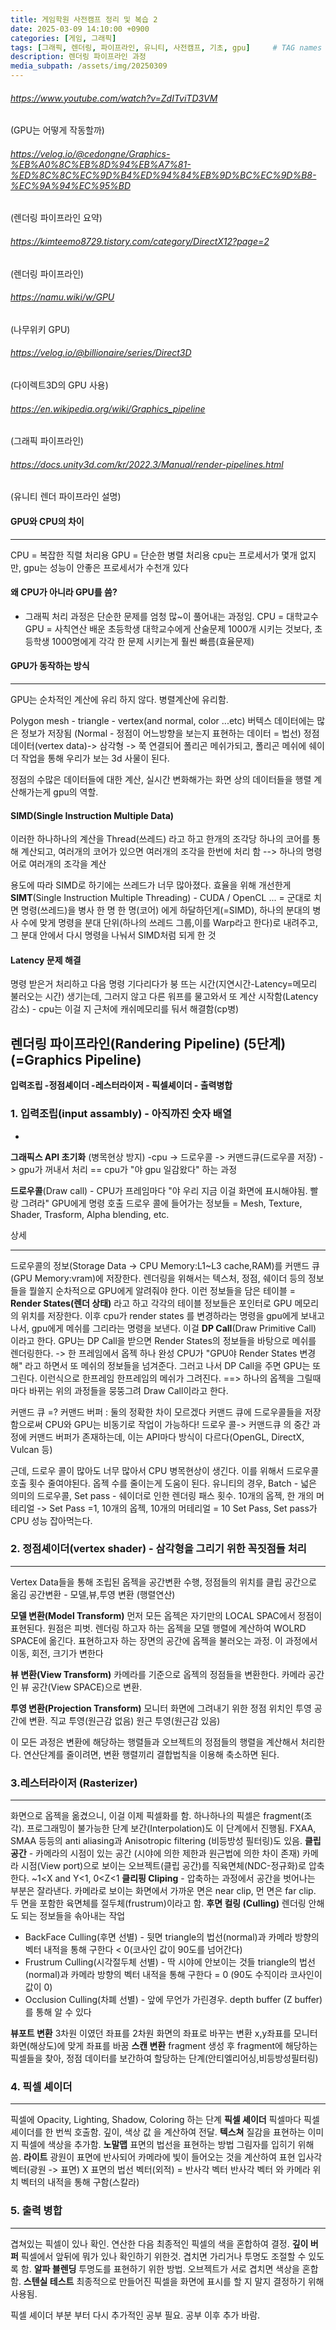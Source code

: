 ```yaml
---
title: 게임학원 사전캠프 정리 및 복습 2
date: 2025-03-09 14:10:00 +0900
categories: [게임, 그래픽]
tags: [그래픽, 렌더링, 파이프라인, 유니티, 사전캠프, 기초, gpu]     # TAG names should always be lowercase
description: 렌더링 파이프라인 과정
media_subpath: /assets/img/20250309
---
```

###### https://www.youtube.com/watch?v=ZdITviTD3VM 
(GPU는 어떻게 작동할까)
###### https://velog.io/@cedongne/Graphics-%EB%A0%8C%EB%8D%94%EB%A7%81-%ED%8C%8C%EC%9D%B4%ED%94%84%EB%9D%BC%EC%9D%B8-%EC%9A%94%EC%95%BD 
(렌더링 파이프라인 요약)
###### https://kimteemo8729.tistory.com/category/DirectX12?page=2 
(렌더링 파이프라인)
###### https://namu.wiki/w/GPU 
(나무위키 GPU)
###### https://velog.io/@billionaire/series/Direct3D 
(다이렉트3D의 GPU 사용)
###### https://en.wikipedia.org/wiki/Graphics_pipeline 
(그래픽 파이프라인)
###### https://docs.unity3d.com/kr/2022.3/Manual/render-pipelines.html
(유니티 렌더 파이프라인 설명)
#### GPU와 CPU의 차이
***
CPU = 복잡한 직렬 처리용
GPU = 단순한 병렬 처리용
 cpu는 프로세서가 몇개 없지만, gpu는 성능이 안좋은 프로세서가 수천개 있다

#### 왜 CPU가 아니라 GPU를 씀?
- 그래픽 처리 과정은 단순한 문제를 엄청 많~이 풀어내는 과정임.
 CPU = 대학교수
 GPU = 사칙연산 배운 초등학생
 대학교수에게 산술문제 1000개 시키는 것보다, 초등학생 1000명에게 각각 한 문제 시키는게 훨씬 빠름(효율문제) 

#### GPU가 동작하는 방식
***
GPU는 순차적인 계산에 유리 하지 않다. 병렬계산에 유리함.

Polygon mesh - triangle - vertex(and normal, color ...etc) 
버텍스 데이터에는 많은 정보가 저장됨 (Normal - 정점이 어느방향을 보는지 표현하는 데이터 = 법선) 
정점 데이터(vertex data)-> 삼각형 -> 쭉 연결되어 폴리곤 메쉬가되고, 폴리곤 메쉬에 쉐이더 작업을 통해 우리가 보는 3d 사물이 된다.

정점의 수많은 데이터들에 대한 계산, 실시간 변화해가는 화면 상의 데이터들을 행렬 계산해가는게 gpu의 역할.
#### SIMD(Single Instruction Multiple Data)
이러한 하나하나의 계산을 Thread(쓰레드) 라고 하고 한개의 조각당 하나의 코어를 통해 계산되고, 여러개의 코어가 있으면 여러개의 조각을 한번에 처리 함 --> 하나의 명령어로 여러개의 조각을 계산

용도에 따라 SIMD로 하기에는 쓰레드가 너무 많아졌다. 효율을 위해 개선한게 
**SIMT**(Single Instruction Multiple Threading) - CUDA / OpenCL ...
= 군대로 치면 명령(쓰레드)을 병사 한 명 한 명(코어) 에게 하달하던게(=SIMD), 하나의 분대의 병사 수에 맞게 명령을 분대 단위(하나의 쓰레드 그룹,이를 Warp라고 한다)로 내려주고, 그 분대 안에서 다시 명령을 나눠서 SIMD처럼 되게 한 것

#### Latency 문제 해결
명령 받은거 처리하고 다음 명령 기다리다가 붕 뜨는 시간(지연시간-Latency=메모리 불러오는 시간) 생기는데, 그러지 않고 다른 워프를 물고와서 또 계산 시작함(Latency 감소) - cpu는 이걸 지 근처에 캐쉬메모리를 둬서 해결함(cp병)


## 렌더링 파이프라인(Randering Pipeline) (5단계) (=Graphics Pipeline)

**입력조립 -정점셰이더 -레스터라이저 - 픽셀셰이더 - 출력병합**

### 1. 입력조립(input assambly)  - 아직까진 숫자 배열
-
**그래픽스 API 초기화** (병목현상 방지)
  -cpu -> 드로우콜 -> 커맨드큐(드로우콜 저장) -> gpu가 꺼내서 처리 == cpu가 "야 gpu 일감왔다" 하는 과정

**드로우콜**(Draw call) - CPU가 프레임마다 "야 우리 지금 이걸 화면에 표시해야됨. 빨랑 그려라" GPU에게 명령 호출
 드로우 콜에 들어가는 정보들 = Mesh, Texture, Shader, Trasform, Alpha  blending, etc.

 상세 
 ***
 드로우콜의 정보(Storage Data -> CPU Memory:L1~L3 cache,RAM)를 커맨드 큐(GPU Memory:vram)에 저장한다.
 렌더링을 위해서는 텍스처, 정점, 쉐이더 등의 정보들을 뭘쓸지 순차적으로 GPU에게 알려줘야 한다. 이런 정보들을 담은 테이블 = **Render States(렌더 상태)** 라고 하고 각각의 테이블 정보들은 포인터로 GPU 메모리의 위치를 저장한다.
 이후 cpu가 render states 를 변경하라는 명령을 gpu에게 보내고 나서, gpu에게 메쉬를 그리라는 명령을 보낸다. 이걸 **DP Call**(Draw Primitive Call) 이라고 한다.
GPU는 DP Call을 받으면 Render States의 정보들을 바탕으로 메쉬를 렌더링한다.
 -> 한 프레임에서 옵젝 하나 완성
CPU가 "GPU야 Render States 변경해" 라고 하면서 또 메쉬의 정보들을 넘겨준다. 그러고 나서 DP Call을 주면 GPU는 또 그린다. 이런식으로 한프레임 한프레임의 메쉬가 그려진다.
==> 하나의 옵젝을 그릴때마다 바뀌는 위의 과정들을 뭉뚱그려 Draw Call이라고 한다.

커맨드 큐 =? 커맨드 버퍼 : 둘의 정확한 차이 모르겠다
커맨드 큐에 드로우콜들을 저장 함으로써 CPU와 GPU는 비동기로 작업이 가능하다!
드로우 콜-> 커맨드큐 의 중간 과정에 커맨드 버퍼가 존재하는데, 이는 API마다 방식이 다르다(OpenGL, DirectX, Vulcan 등)

 근데, 드로우 콜이 많아도 너무 많아서 CPU 병목현상이 생긴다. 이를 위해서 드로우콜 호출 횟수 줄여야된다. 옵젝 수를 줄이는게 도움이 된다. 
 유니티의 경우, Batch - 넓은 의미의 드로우콜, Set pass - 쉐이더로 인한 렌더링 패스 횟수. 10개의 옵젝, 한 개의 머테리얼 -> Set Pass =1, 10개의 옵젝, 10개의 머테리얼 = 10 Set Pass, Set pass가 CPU 성능 잡아먹는다.

### 2. 정점셰이더(vertex shader) - 삼각형을 그리기 위한 꼭짓점들 처리
 
***

Vertex Data들을 통해 조립된 옵젝을 공간변환 수행, 정점들의 위치를 클립 공간으로 옮김
공간변환 - 모델,뷰,투영 변환 (행렬연산)

**모델 변환(Model Transform)**
   먼저 모든 옵젝은 자기만의 LOCAL SPAC에서 정점이 표현된다. 원점은 피벗. 
   렌더링 하고자 하는 옵젝을 모델 행렬에 계산하여 WOLRD SPACE에 옮긴다. 표현하고자 하는 장면의 공간에 옵젝을 불러오는 과정.
   이 과정에서 이동, 회전, 크기가 변한다

**뷰 변환(View Transform)**
    카메라를 기준으로 옵젝의 정점들을 변환한다. 카메라 공간인 뷰 공간(View SPACE)으로 변환.

**투영 변환(Projection Transform)**
    모니터 화면에 그려내기 위한 정점 위치인 투영 공간에 변환. 직교 투영(원근감 없음) 원근 투영(원근감 있음)

이 모든 과정은 변환에 해당하는 행렬들과 오브젝트의 정점들의 행렬을 계산해서 처리한다. 연산단계를 줄이려면, 변환 행렬끼리 결합법칙을 이용해 축소하면 된다.
### 3.레스터라이저 (Rasterizer)
***
화면으로 옵젝을 옮겼으니, 이걸 이제 픽셀화를 함. 하나하나의 픽셀은 fragment(조각). 프로그래밍이 불가능한 단계
보간(Interpolation)도 이 단계에서 진행됨. FXAA, SMAA 등등의 anti aliasing과 Anisotropic filtering (비등방성 필터링)도 있음.
 **클립 공간** - 카메라의 시점이 있는 공간 (시야에 의한 제한과 원근법에 의한 차이 존재)
    카메라 시점(View port)으로 보이는 오브젝트(클립 공간)를 직육면체(NDC-정규화)로 압축한다. ~1<X and Y<1, 0<Z<1
**클리핑 Cliping** - 압축하는 과정에서 공간을 벗어나는 부분은 잘라낸다. 카메라로 보이는 화면에서 가까운 면은 near clip, 먼 면은 far clip. 두 면을 포함한 육면체를 절두체(frustrum)이라고 함. 
**후면 컬링 (Culling)**
렌더링 안해도 되는 정보들을 솎아내는 작업
 - BackFace Culling(후면 선별) - 뒷면
 triangle의 법선(normal)과 카메라 방향의 벡터 내적을 통해 구한다 < 0(코사인 값이 90도를 넘어간다)
 - Frustrum Culling(시각절두체 선별) - 딱 시야에 안보이는 것들
 triangle의 법선(normal)과 카메라 방향의 벡터 내적을 통해 구한다 = 0 (90도 수직이라 코사인이 값이 0)
 - Occlusion Culling(차폐 선별) - 앞에 무언가 가린경우.
depth buffer (Z buffer)를 통해 알 수 있다

**뷰포트 변환**
3차원 이였던 좌표를 2차원 화면의 좌표로 바꾸는 변환
x,y좌표를 모니터 화면(해상도)에 맞게 좌표를 바꿈
**스캔 변환**
fragment 생성 후 fragment에 해당하는 픽셀들을 찾아, 정점 데이터를 보간하여 할당하는 단계(안티엘리어싱,비등방성필터링)
### 4. 픽셀 셰이더
***
픽셀에 Opacity, Lighting, Shadow, Coloring 하는 단계
**픽셀 셰이더**
픽셀마다 픽셀 셰이더를 한 번씩 호출함. 깊이, 색상 값 을 계산하여 전달.
**텍스쳐**
질감을 표현하는 이미지
픽셀에 색상을 추가함.
**노말맵**
표면의 법선을 표현하는 방법
그림자를 입히기 위해 씀.
**라이트**
광원이 표면에 반사되어 카메라에 빛이 들어오는 것을 계산하여 표현
입사각 벡터(광원 -> 표면) X 표면의 법선 벡터(외적) = 반사각 벡터
반사각 벡터 와 카메라 위치 벡터의 내적을 통해 구함(스칼라)
### 5. 출력 병합
***
겹쳐있는 픽셀이 있나 확인. 연산한 다음 최종적인 픽셀의 색을 혼합하여 결정.
**깊이 버퍼**
픽셀에서 앞뒤에 뭐가 있나 확인하기 위한것. 겹치면 가리거나 투명도 조절할 수 있도록 함.
**알파 블렌딩**
투명도를 표현하기 위한 방법. 오브젝트가 서로 겹치면 색상을 혼합함.
**스텐실 테스트**
최종적으로 만들어진 픽셀을 화면에 표시를 할 지 말지 결정하기 위해 사용됨.

픽셀 셰이더 부분 부터 다시 추가적인 공부 필요. 공부 이후 추가 바람.
